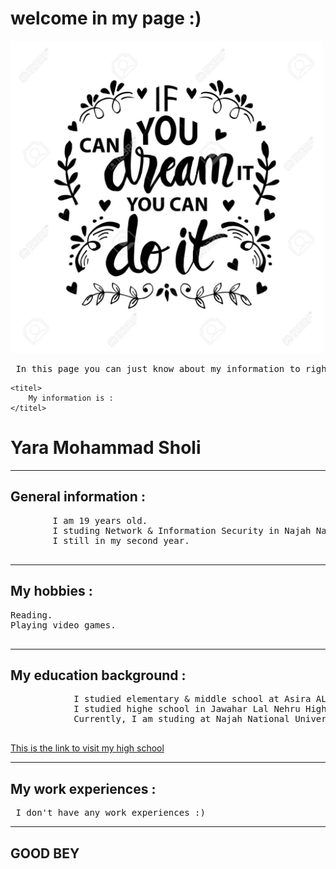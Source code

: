 <!DOCTYPE html>
<html>
<head>

   <link rel="stylesheet" href="style.css">

</head>

<body>

   <h1> welcome in my page :) </h1>
    

   <img src="web.jpg" alt="photo of beautiful caption " width="500" height="500" style="text-align: center">


   <pre> In this page you can just know about my information to right now so </pre>
    <titel>
        My information is :
    </titel>

   <h1>  Yara Mohammad Sholi  </h1>

   <hr>

   <h2> General information : </h2>

   <pre>
        I am 19 years old.  
        I studing Network & Information Security in Najah National University. 
        I still in my second year. 
    </pre>

   <hr>


   <h2> My hobbies : </h2>
   <pre>
Reading.
Playing video games. 
    </pre>
    <hr>


   <h2> My education background : </h2>

   <pre id='hopie'>
            I studied elementary & middle school at Asira AL Shamalia For Girls.
            I studied highe school in Jawahar Lal Nehru High school.
            Currently, I am studing at Najah National University.
   </pre>

   <a href="https://www.facebook.com/%D9%85%D8%AF%D8%B1%D8%B3%D8%A9-%D8%AC%D9%88%D8%A7%D9%87%D8%B1-%D9%84%D8%A7%D9%84-%D9%86%D9%87%D8%B1%D9%88-%D8%A7%D9%84%D8%AB%D8%A7%D9%86%D9%88%D9%8A%D8%A9-%D9%84%D9%84%D8%A8%D9%86%D8%A7%D8%AA%D8%B9%D8%B5%D9%8A%D8%B1%D8%A9-%D8%A7%D9%84%D8%B4%D9%85%D8%A7%D9%84%D9%8A%D8%A9-649433788437704">
        This is the link to visit my high school <br>
    </a>

   <hr>


   <h2> My work experiences : </h2>

   <pre id='hopie'> I don't have any work experiences :) </pre>

   <hr>

   <h2> GOOD BEY </h2>

</body>
</html>
